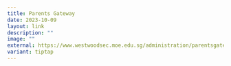 ```yaml
---
title: Parents Gateway
date: 2023-10-09
layout: link
description: ""
image: ""
external: https://www.westwoodsec.moe.edu.sg/administration/parentsgateway/
variant: tiptap
---
```

